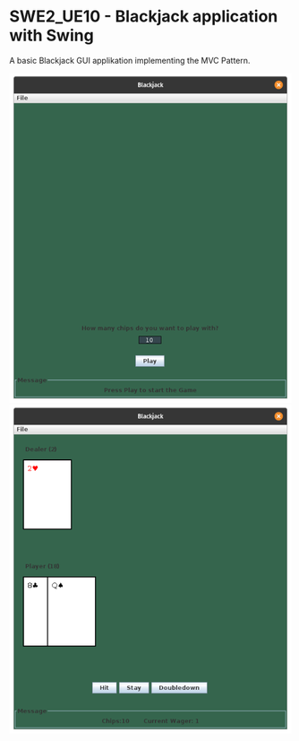 # SWE2_UE10 - Blackjack application with Swing

A basic Blackjack GUI applikation implementing the MVC Pattern.

![startscreen](./images/startscreen.png)
![playing](./images/playing.png)
